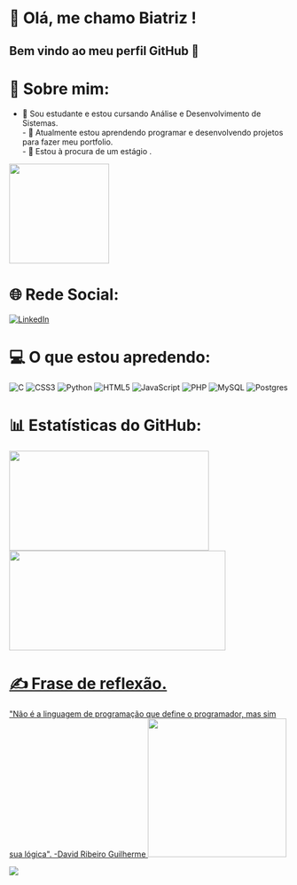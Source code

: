 # 👋 Olá, me chamo Biatriz ! 
## Bem vindo ao meu perfil GitHub 👋

# 💫 Sobre mim:
- 🔭 Sou estudante e estou cursando Análise e Desenvolvimento de Sistemas.<br>- 🌱 Atualmente estou aprendendo programar e desenvolvendo projetos para fazer meu portfolio.<br>- 👯 Estou à procura de um estágio  .<br> 
<img height="180em" img width="180" src="https://github.com/DurezahGeek/DurezahGeek/assets/134101156/be7ea49f-6d5c-4883-9988-5002a32ce336"/>

# 🌐 Rede Social:
[![LinkedIn](https://img.shields.io/badge/LinkedIn-%230077B5.svg?logo=linkedin&logoColor=white)](https://www.linkedin.com/in/biatriz-meirelles-70729b1a0/) 

# 💻 O que estou apredendo:
![C](https://img.shields.io/badge/c-%2300599C.svg?style=flat&logo=c&logoColor=white) ![CSS3](https://img.shields.io/badge/css3-%231572B6.svg?style=flat&logo=css3&logoColor=white) ![Python](https://img.shields.io/badge/python-3670A0?style=flat&logo=python&logoColor=ffdd54) ![HTML5](https://img.shields.io/badge/html5-%23E34F26.svg?style=flat&logo=html5&logoColor=white) ![JavaScript](https://img.shields.io/badge/javascript-%23323330.svg?style=flat&logo=javascript&logoColor=%23F7DF1E) ![PHP](https://img.shields.io/badge/php-%23777BB4.svg?style=flat&logo=php&logoColor=white)  ![MySQL](https://img.shields.io/badge/mysql-%2300f.svg?style=flat&logo=mysql&logoColor=white) ![Postgres](https://img.shields.io/badge/postgres-%23316192.svg?style=flat&logo=postgresql&logoColor=white)
# 📊 Estatísticas do GitHub:
<div>
<a href="https://github.com/DurezahGeek">
<img height="180em" img width="360em" src="https://github-readme-stats.vercel.app/api?username=DurezahGeek&show_icons=true&theme=bear&include_all_commits=true&count_private=true"/>
<img height="180em" img width="390em" src="https://github-readme-stats.vercel.app/api/top-langs/?username=DurezahGeek&layout=compact&langs_count=7&theme=bear"/>
</div>
  
# ✍️ Frase de reflexão.
"Não é a linguagem de programação que define o programador, mas sim sua lógica".
-David Ribeiro Guilherme
<img height="250em" src="https://github.com/DurezahGeek/DurezahGeek/assets/134101156/3e559706-2c66-4812-8ede-6fc8e9476329"/>

[![](https://visitcount.itsvg.in/api?id=DurezahGeek&icon=0&color=0)](https://visitcount.itsvg.in)

<!-- Proudly created with GPRM ( https://gprm.itsvg.in ) -->
